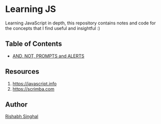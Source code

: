 # Learning JS

Learning JavaScript in depth, this repository contains notes and code for the concepts that I find useful and insightful :)

## Table of Contents
- [AND, NOT, PROMPTS and ALERTS](./and-not/README.md)

## Resources
1. https://javascript.info
2. https://scrimba.com

## Author

[Rishabh Singhal](https://rish-singhal.github.io)

